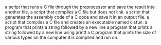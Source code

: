 a script that runs a C file through the preprocessor and save the result into another file.
a script that compiles a C file but does not link.
a script that generates the assembly code of a C code and save it in an output file.
a script that compiles a C file and creates an executable named cisfun.
a program that prints a string followed by a new line
a program that prints a string followed by a new line using printf
a C program that prints the size of various types on the computer it is compiled and run on.
